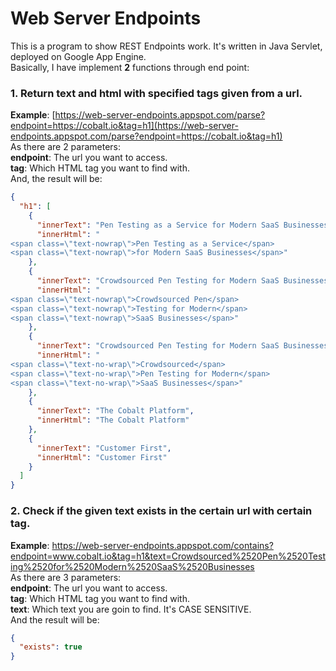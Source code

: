 # Web Server Endpoints
This is a program to show REST Endpoints work. It's written in Java Servlet, deployed on Google App Engine.<br>
Basically, I have implement **2** functions through end point:<br>
### 1. Return text and html with specified tags given from a url.<br>
**Example**: 
[https://web-server-endpoints.appspot.com/parse?endpoint=https://cobalt.io&tag=h1](https://web-server-endpoints.appspot.com/parse?endpoint=https://cobalt.io&tag=h1)<br>
As there are 2 parameters:<br>
**endpoint**: The url you want to access.<br>
**tag**: Which HTML tag you want to find with. <br>
And, the result will be: <br>
```json
{
  "h1": [
    {
      "innerText": "Pen Testing as a Service for Modern SaaS Businesses",
      "innerHtml": "
<span class=\"text-nowrap\">Pen Testing as a Service</span>
<span class=\"text-nowrap\">for Modern SaaS Businesses</span>"
    },
    {
      "innerText": "Crowdsourced Pen Testing for Modern SaaS Businesses",
      "innerHtml": "
<span class=\"text-nowrap\">Crowdsourced Pen</span>
<span class=\"text-nowrap\">Testing for Modern</span>
<span class=\"text-nowrap\">SaaS Businesses</span>"
    },
    {
      "innerText": "Crowdsourced Pen Testing for Modern SaaS Businesses",
      "innerHtml": "
<span class=\"text-no-wrap\">Crowdsourced</span>
<span class=\"text-no-wrap\">Pen Testing for Modern</span>
<span class=\"text-no-wrap\">SaaS Businesses</span>"
    },
    {
      "innerText": "The Cobalt Platform",
      "innerHtml": "The Cobalt Platform"
    },
    {
      "innerText": "Customer First",
      "innerHtml": "Customer First"
    }
  ]
}
```

### 2. Check if the given text exists in the certain url with certain tag. <br>
**Example**:
[https://web-server-endpoints.appspot.com/contains?endpoint=www.cobalt.io&tag=h1&text=Crowdsourced%2520Pen%2520Testing%2520for%2520Modern%2520SaaS%2520Businesses
](https://web-server-endpoints.appspot.com/contains?endpoint=www.cobalt.io&tag=h1&text=Crowdsourced%2520Pen%2520Testing%2520for%2520Modern%2520SaaS%2520Businesses
)<br>
As there are 3 parameters:<br>
**endpoint**: The url you want to access.<br>
**tag**: Which HTML tag you want to find with. <br>
**text**: Which text you are goin to find. It's CASE SENSITIVE. <br>
And the result will be: <br>
```json
{
  "exists": true
}
```